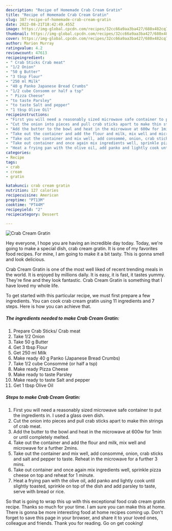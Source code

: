 ```yaml
---
description: "Recipe of Homemade Crab Cream Gratin"
title: "Recipe of Homemade Crab Cream Gratin"
slug: 387-recipe-of-homemade-crab-cream-gratin
date: 2022-08-21T18:42:49.455Z
image: https://img-global.cpcdn.com/recipes/32cc66a9aa3ba427/680x482cq70/crab-cream-gratin-recipe-main-photo.jpg
thumbnail: https://img-global.cpcdn.com/recipes/32cc66a9aa3ba427/680x482cq70/crab-cream-gratin-recipe-main-photo.jpg
cover: https://img-global.cpcdn.com/recipes/32cc66a9aa3ba427/680x482cq70/crab-cream-gratin-recipe-main-photo.jpg
author: Marion Murray
ratingvalue: 4.2
reviewcount: 47613
recipeingredient:
- " Crab Sticks Crab meat"
- "1/2 Onion"
- "50 g Butter"
- "3 tbsp Flour"
- "250 ml Milk"
- "40 g Panko Japanese Bread Crumbs"
- "1/2 cube Consomm or half a tsp"
- " Pizza Cheese"
- "to taste Parsley"
- "to taste Salt and pepper"
- "1 tbsp Olive Oil"
recipeinstructions:
- "First you will need a reasonably sized microwave safe container to put the ingredients in. I used a glass oven dish."
- "Cut the onion into pieces and pull crab sticks apart to make thin strings of crab meat."
- "Add the butter to the bowl and heat in the microwave at 600w for 1min or until completely melted."
- "Take out the container and add the flour and milk, mix well and microwave for a further 2mins."
- "Take out the container and mix well, add consommé, onion, crab sticks and salt and pepper to taste. Reheat in the microwave for a further 3 mins."
- "Take out container and once again mix ingredients well, sprinkle pizza cheese on top and reheat for 1 minute."
- "Heat a frying pan with the olive oil, add panko and lightly cook until slightly toasted, sprinkle on top of the dish and add parsley to taste, serve with bread or rice."
categories:
- Recipe
tags:
- crab
- cream
- gratin

katakunci: crab cream gratin 
nutrition: 127 calories
recipecuisine: American
preptime: "PT13M"
cooktime: "PT44M"
recipeyield: "2"
recipecategory: Dessert

---
```



![Crab Cream Gratin](https://img-global.cpcdn.com/recipes/32cc66a9aa3ba427/680x482cq70/crab-cream-gratin-recipe-main-photo.jpg)

Hey everyone, I hope you are having an incredible day today. Today, we're going to make a special dish, crab cream gratin. It is one of my favorites food recipes. For mine, I am going to make it a bit tasty. This is gonna smell and look delicious.



Crab Cream Gratin is one of the most well liked of recent trending meals in the world. It is enjoyed by millions daily. It is easy, it is fast, it tastes yummy. They're fine and they look fantastic. Crab Cream Gratin is something that I have loved my whole life.


To get started with this particular recipe, we must first prepare a few ingredients. You can cook crab cream gratin using 11 ingredients and 7 steps. Here is how you can achieve that.

<!--inarticleads1-->

##### The ingredients needed to make Crab Cream Gratin:

1. Prepare  Crab Sticks/ Crab meat
1. Take 1/2 Onion
1. Take 50 g Butter
1. Get 3 tbsp Flour
1. Get 250 ml Milk
1. Make ready 40 g Panko (Japanese Bread Crumbs)
1. Take 1/2 cube Consommé (or half a tsp)
1. Make ready  Pizza Cheese
1. Make ready to taste Parsley
1. Make ready to taste Salt and pepper
1. Get 1 tbsp Olive Oil




<!--inarticleads2-->

##### Steps to make Crab Cream Gratin:

1. First you will need a reasonably sized microwave safe container to put the ingredients in. I used a glass oven dish.
1. Cut the onion into pieces and pull crab sticks apart to make thin strings of crab meat.
1. Add the butter to the bowl and heat in the microwave at 600w for 1min or until completely melted.
1. Take out the container and add the flour and milk, mix well and microwave for a further 2mins.
1. Take out the container and mix well, add consommé, onion, crab sticks and salt and pepper to taste. Reheat in the microwave for a further 3 mins.
1. Take out container and once again mix ingredients well, sprinkle pizza cheese on top and reheat for 1 minute.
1. Heat a frying pan with the olive oil, add panko and lightly cook until slightly toasted, sprinkle on top of the dish and add parsley to taste, serve with bread or rice.




So that is going to wrap this up with this exceptional food crab cream gratin recipe. Thanks so much for your time. I am sure you can make this at home. There is gonna be more interesting food at home recipes coming up. Don't forget to save this page in your browser, and share it to your loved ones, colleague and friends. Thank you for reading. Go on get cooking!
